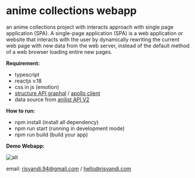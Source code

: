 # anime collections webapp

an anime collections project with interacts approach with single page application (SPA).
A single-page application (SPA) is a web application or website that interacts with the user by dynamically rewriting the current web page with new data from the web server, instead of the default method of a web browser loading entire new pages.

**Requirement:**

- typescript
- reactjs v.18
- css in js (emotion)
- [structure API graphql](https://graphql.org/) / [apollo client](https://www.apollographql.com/)
- data source from [anilist API V2](https://anilist.gitbook.io/anilist-apiv2-docs/)

**How to run:**

- npm install (install all dependency)
- npm run start (running in development mode)
- npm run build (build your app)

**Demo Webapp:**

![alt](./docs/anime_collections.gif)


email: <risyandi.94@gmail.com> / <hello@risyandi.com>